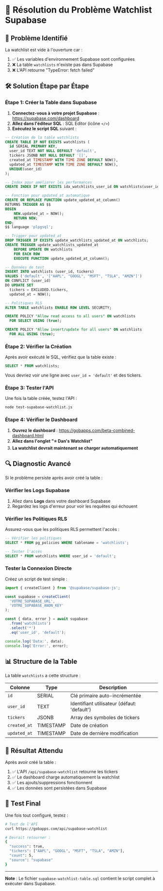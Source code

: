 # 🔧 Résolution du Problème Watchlist Supabase

## 🚨 Problème Identifié

La watchlist est vide à l'ouverture car :
1. ✅ Les variables d'environnement Supabase sont configurées
2. ❌ La table `watchlists` n'existe pas dans Supabase
3. ❌ L'API retourne "TypeError: fetch failed"

## 🛠️ Solution Étape par Étape

### Étape 1: Créer la Table dans Supabase

1. **Connectez-vous à votre projet Supabase** : https://supabase.com/dashboard
2. **Allez dans l'éditeur SQL** : SQL Editor (icône `</>`)
3. **Exécutez le script SQL** suivant :

```sql
-- Création de la table watchlists
CREATE TABLE IF NOT EXISTS watchlists (
  id SERIAL PRIMARY KEY,
  user_id TEXT NOT NULL DEFAULT 'default',
  tickers JSONB NOT NULL DEFAULT '[]',
  created_at TIMESTAMP WITH TIME ZONE DEFAULT NOW(),
  updated_at TIMESTAMP WITH TIME ZONE DEFAULT NOW(),
  UNIQUE(user_id)
);

-- Index pour améliorer les performances
CREATE INDEX IF NOT EXISTS idx_watchlists_user_id ON watchlists(user_id);

-- Fonction pour updated_at automatique
CREATE OR REPLACE FUNCTION update_updated_at_column()
RETURNS TRIGGER AS $$
BEGIN
    NEW.updated_at = NOW();
    RETURN NEW;
END;
$$ language 'plpgsql';

-- Trigger pour updated_at
DROP TRIGGER IF EXISTS update_watchlists_updated_at ON watchlists;
CREATE TRIGGER update_watchlists_updated_at
    BEFORE UPDATE ON watchlists
    FOR EACH ROW
    EXECUTE FUNCTION update_updated_at_column();

-- Données de test
INSERT INTO watchlists (user_id, tickers) 
VALUES ('default', '["AAPL", "GOOGL", "MSFT", "TSLA", "AMZN"]')
ON CONFLICT (user_id) 
DO UPDATE SET 
  tickers = EXCLUDED.tickers,
  updated_at = NOW();

-- Politiques RLS
ALTER TABLE watchlists ENABLE ROW LEVEL SECURITY;

CREATE POLICY "Allow read access to all users" ON watchlists
  FOR SELECT USING (true);

CREATE POLICY "Allow insert/update for all users" ON watchlists
  FOR ALL USING (true);
```

### Étape 2: Vérifier la Création

Après avoir exécuté le SQL, vérifiez que la table existe :

```sql
SELECT * FROM watchlists;
```

Vous devriez voir une ligne avec `user_id = 'default'` et des tickers.

### Étape 3: Tester l'API

Une fois la table créée, testez l'API :

```bash
node test-supabase-watchlist.js
```

### Étape 4: Vérifier le Dashboard

1. **Ouvrez le dashboard** : https://gobapps.com/beta-combined-dashboard.html
2. **Allez dans l'onglet "⭐ Dan's Watchlist"**
3. **La watchlist devrait maintenant se charger automatiquement**

## 🔍 Diagnostic Avancé

Si le problème persiste après avoir créé la table :

### Vérifier les Logs Supabase

1. Allez dans **Logs** dans votre dashboard Supabase
2. Regardez les logs d'erreur pour voir les requêtes qui échouent

### Vérifier les Politiques RLS

Assurez-vous que les politiques RLS permettent l'accès :

```sql
-- Vérifier les politiques
SELECT * FROM pg_policies WHERE tablename = 'watchlists';

-- Tester l'accès
SELECT * FROM watchlists WHERE user_id = 'default';
```

### Tester la Connexion Directe

Créez un script de test simple :

```javascript
import { createClient } from '@supabase/supabase-js';

const supabase = createClient(
  'VOTRE_SUPABASE_URL',
  'VOTRE_SUPABASE_ANON_KEY'
);

const { data, error } = await supabase
  .from('watchlists')
  .select('*')
  .eq('user_id', 'default');

console.log('Data:', data);
console.log('Error:', error);
```

## 📊 Structure de la Table

La table `watchlists` a cette structure :

| Colonne | Type | Description |
|---------|------|-------------|
| `id` | SERIAL | Clé primaire auto-incrémentée |
| `user_id` | TEXT | Identifiant utilisateur (défaut: 'default') |
| `tickers` | JSONB | Array des symboles de tickers |
| `created_at` | TIMESTAMP | Date de création |
| `updated_at` | TIMESTAMP | Date de dernière modification |

## 🎯 Résultat Attendu

Après avoir créé la table :

1. ✅ L'API `/api/supabase-watchlist` retourne les tickers
2. ✅ Le dashboard charge automatiquement la watchlist
3. ✅ Les ajouts/suppressions fonctionnent
4. ✅ Les données sont persistées dans Supabase

## 🚀 Test Final

Une fois tout configuré, testez :

```bash
# Test de l'API
curl https://gobapps.com/api/supabase-watchlist

# Devrait retourner :
{
  "success": true,
  "tickers": ["AAPL", "GOOGL", "MSFT", "TSLA", "AMZN"],
  "count": 5,
  "source": "supabase"
}
```

---

**Note** : Le fichier `supabase-watchlist-table.sql` contient le script complet à exécuter dans Supabase.
